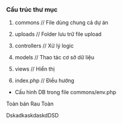 ### Cấu trúc thư mục

1. commons // File dùng chung cả dự án
2. uploads // Folder lưu trữ file upload

3. controllers // Xử lý logic
4. models // Thao tác cơ sở dữ liệu
5. views // Hiển thị
6. index.php // Điều hướng


- Cấu hình DB trong file commons/env.php

Toàn bán Rau Toàn

DskadkaskdaskdDSD